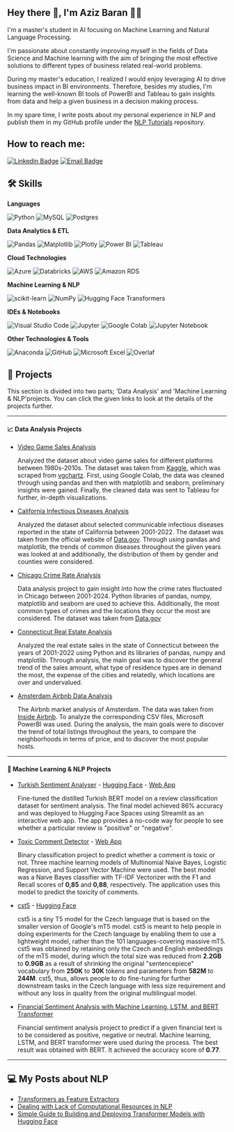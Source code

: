 ## Hey there 👋, I'm Aziz Baran 👨‍💻

I'm a master's student in AI focusing on Machine Learning and Natural Language Processing.

I'm passionate about constantly improving myself in the fields of Data Science and Machine learning with the aim of bringing the most effective solutions to different types of business related real-world problems.

During my master's education, I realized I would enjoy leveraging AI to drive business impact in BI environments. Therefore, besides my studies, I'm learning the well-known BI tools of PowerBI and Tableau to gain insights from data and help a given business in a decision making process.

In my spare time, I write posts about my personal experience in NLP and publish them in my GitHub profile under the [NLP Tutorials](https://github.com/azizbarank/NLP-Tutorials) repository.

## How to reach me:
[![Linkedin Badge](https://img.shields.io/badge/LinkedIn-0077B5?style=flat-square&logo=linkedin&logoColor=white)](https://www.linkedin.com/in/aziz-baran-kurtulus-0334752b4/)
[![Email Badge](https://img.shields.io/badge/Gmail-D14836?style=flat-square&logo=gmail&logoColor=white)](mailto:azizbarank@gmail.com)

## 🛠️ Skills

**Languages** 

   ![Python](https://img.shields.io/badge/Python-black?style=flat-square&logo=python&logoColor=ffdd54?) ![MySQL](https://img.shields.io/badge/MySQL-black?style=flat-square&logo=mysql&logoColor=ffdd54?) ![Postgres](https://img.shields.io/badge/PostgreSQL-black?style=flat-square&logo=postgresql&logoColor=ffdd54?)

**Data Analytics & ETL**

   ![Pandas](https://img.shields.io/badge/pandas-black?style=flat-square&logo=pandas&logoColor=2C2D72) ![Matplotlib](https://img.shields.io/badge/Matplotlib-black?style=flat-square&logo=Matplotlib&logoColor=%23ffffff) ![Plotly](https://img.shields.io/badge/Plotly-black?style=flat-square&logo=plotly&logoColor=%233F4F75) ![Power BI](https://img.shields.io/badge/PowerBI-black?style=flat-square&logo=powerbi&logoColor=F2C811?) ![Tableau](https://img.shields.io/badge/Tableau-black?style=flat-square&logo=Tableau&logoColor=ffdd54?)

**Cloud Technologies**
   
   ![Azure](https://img.shields.io/badge/Microsoft%20Azure-black?style=flat-square&logo=microsoft-azure&logoColor=blue) ![Databricks](https://img.shields.io/badge/Databricks-black?style=flat-square&logo=Databricks&logoColor=FF3621) ![AWS](https://img.shields.io/badge/Amazon%20AWS-black?style=flat-square&logo=amazon-aws&logoColor=23FF9900) ![Amazon RDS](https://img.shields.io/badge/Amazon%20RDS-black?style=flat-square&logo=amazon-rds&logoColor=527FFF)
  
**Machine Learning & NLP** 

   ![scikit-learn](https://img.shields.io/badge/scikit--learn-black?style=flat-square&logo=scikit-learn&logoColor=F7931E?) ![NumPy](https://img.shields.io/badge/Numpy-black?style=flat-square&logo=numpy&logoColor=777BB4) ![Hugging Face Transformers](https://img.shields.io/badge/🤗_Transformers-black?style=flat-square&logo=Hugging_Face&logoColor=white)
  
**IDEs & Notebooks** 
  
  ![Visual Studio Code](https://img.shields.io/badge/Visual_Studio_Code-black?style=flat-square&logo=visual%20studio%20code&logoColor=white) ![Jupyter](https://img.shields.io/badge/Jupyter_Lab-black?style=flat-square&logo=Jupyter&logoColor=F37626) ![Google Colab](https://img.shields.io/badge/Colab-black?style=flat-square&logo=googlecolab&color=black) ![Jupyter Notebook](https://img.shields.io/badge/Jupyter_Notebook-black.svg?style=flat-square&logo=jupyter&logoColor=F37626)
  
**Other Technologies & Tools** 

   ![Anaconda](https://img.shields.io/badge/Anaconda-black?style=flat-square&logo=anaconda&logoColor=342B029.svg) ![GitHub](https://img.shields.io/badge/GitHub-100000?style=flat-square&logo=github&logoColor=white) ![Microsoft Excel](https://img.shields.io/badge/Microsoft_Excel-black?style=flat-square&logo=microsoft-excel&logoColor=white) ![Overlaf](https://img.shields.io/badge/Overleaf-black?style=flat-square&logo=Overleaf&logoColor=Green)

## 📃 Projects

This section is divided into two parts; 'Data Analysis' and 'Machine Learning & NLP'projects. You can click the given links to look at the details of the projects further.

---
#### 📈 Data Analysis Projects

* [Video Game Sales Analysis](https://github.com/azizbarank/Video-Game-Sales-Analysis)

  Analyzed the dataset about video game sales for different platforms between 1980s-2010s. The dataset was taken from [Kaggle](https://www.kaggle.com/datasets/gregorut/videogamesales/), which was scraped from [vgchartz](http://www.vgchartz.com/). First, using Google Colab, the data was cleaned through using pandas and then with matplotlib and seaborn, preliminary insights were gained. Finally, the cleaned data was sent to Tableau for further, in-depth visualizations.
  
* [California Infectious Diseases Analysis](https://github.com/azizbarank/California-Infectious-Diseases-Analysis)

  Analyzed the dataset about selected communicable infectious diseases reported in the state of California between 2001-2022. The dataset was taken from the official website of [Data.gov](https://catalog.data.gov/dataset/infectious-diseases-by-disease-county-year-and-sex-6e856). Through using pandas and matplotlib, the trends of common diseases throughout the giiven years was looked at and additionally, the distribution of them by gender and counties were considered.

* [Chicago Crime Rate Analysis](https://github.com/azizbarank/Chicago-Crime-Rate-Analysis)
 
  Data analysis project to gain insight into how the crime rates fluctuated in Chicago between 2001-2024. Python libraries of pandas, numpy, matplotlib and seaborn are used to achieve this. Additionally, the most common types of crimes and the locations they occur the most are considered. The dataset was taken from [Data.gov](https://github.com/azizbarank/Chicago-Crime-Rate-Analysis)
 
* [Connecticut Real Estate Analysis](https://github.com/azizbarank/Connecticut-Real-Estate-Analysis)

  Analyzed the real estate sales in the state of Connecticut between the years of 2001-2022 using Python and its libraries of pandas, numpy and matplotlib. Through analysis, the main goal was to discover the general trend of the sales amount, what type of residence types are in demand the most, the expense of the cities and relatedly, which locations are over and undervalued.

* [Amsterdam Airbnb Data Analysis](https://github.com/azizbarank/Amsterdam-Airbnb-Analysis)

  The Airbnb market analysis of Amsterdam. The data was taken from [Inside Airbnb](https://insideairbnb.com/get-the-data/). To analyze the corresponding CSV files, Microsoft PowerBI was used. During the analysis, the main goals were to discover the trend of total listings throughout the years, to compare the neighborhoods in terms of price, and to discover the most popular hosts.

---

#### 🤖 Machine Learning & NLP Projects
* [Turkish Sentiment Analyser](https://github.com/azizbarank/Turkish-Sentiment-Analyser) - [Hugging Face](https://huggingface.co/azizbarank/distilbert-base-turkish-cased-sentiment) - [Web App](https://huggingface.co/spaces/azizbarank/Turkish-Sentiment-Analysis)

  Fine-tuned the distilled Turkish BERT model on a review classification dataset for sentiment analysis. The final model achieved 86% accuracy and was deployed to Hugging Face Spaces using Streamlit as an interactive web app. The app provides a no-code way for people to see whether a particular review is "positive" or "negative". 

* [Toxic Comment Detector](https://github.com/azizbarank/Toxic-Comment-Detector) - [Web App](https://huggingface.co/spaces/azizbarank/Toxic-Comment-Detection-App)
 
  Binary classification project to predict whether a comment is toxic or not. Three machine learning models of Multinomial Naive Bayes, Logistic Regression, and Support Vector Machine were used. The best model was a Naive Bayes classifier with TF-IDF Vectorizer with the F1 and Recall scores of **0,85** and **0,88**, respectively. The application uses this model to predict the toxicity of comments.
 
* [cst5](https://github.com/azizbarank/Czech-T5-Base-Model) - [Hugging Face](https://huggingface.co/azizbarank/cst5-base)

  cst5 is a tiny T5 model for the Czech language that is based on the smaller version of Google's mT5 model. cst5 is meant to help people in doing experiments for the Czech language by enabling them to use a lightweight model, rather than the 101 languages-covering massive mT5. cst5 was obtained by retaining only the Czech and English embeddings of the mT5 model, during which the total size was reduced from **2.2GB** to **0.9GB** as a result of shrinking the original "sentencepiece" vocabulary from **250K** to **30K** tokens and parameters from **582M** to **244M**. cst5, thus, allows people to do fine-tuning for further downstream tasks in the Czech language with less size requirement and without any loss in quality from the original multilingual model.

* [Financial Sentiment Analysis with Machine Learning, LSTM, and BERT Transformer](https://github.com/azizbarank/Financial-Sentiment-Analysis-with-Machine-Learning-LSTM-and-BERT-Transformer)

  Financial sentiment analysis project to predict if a given financial text is to be considered as positive, negative or neutral. Machine learning, LSTM, and BERT transformer were used during the process. The best result was obtained with BERT. It achieved the accuracy score of **0.77**.

---

## 💻 My Posts about NLP

* [Transformers as Feature Extractors](https://github.com/azizbarank/NLP-Tutorials/blob/main/transformers.md)
* [Dealing with Lack of Computational Resources in NLP](https://github.com/azizbarank/NLP-Tutorials/blob/main/resources.md)
* [Simple Guide to Building and Deploying Transformer Models with Hugging Face](https://github.com/azizbarank/NLP-Tutorials/blob/main/deployment.md)

